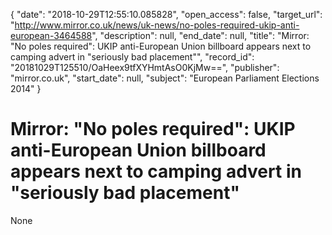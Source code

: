 {
  "date": "2018-10-29T12:55:10.085828", 
  "open_access": false, 
  "target_url": "http://www.mirror.co.uk/news/uk-news/no-poles-required-ukip-anti-european-3464588", 
  "description": null, 
  "end_date": null, 
  "title": "Mirror: \"No poles required\": UKIP anti-European Union billboard appears next to camping advert in \"seriously bad placement\"", 
  "record_id": "20181029T125510/OaHeex9tfXYHmtAsO0KjMw==", 
  "publisher": "mirror.co.uk", 
  "start_date": null, 
  "subject": "European Parliament Elections 2014"
}

# Mirror: "No poles required": UKIP anti-European Union billboard appears next to camping advert in "seriously bad placement"

None